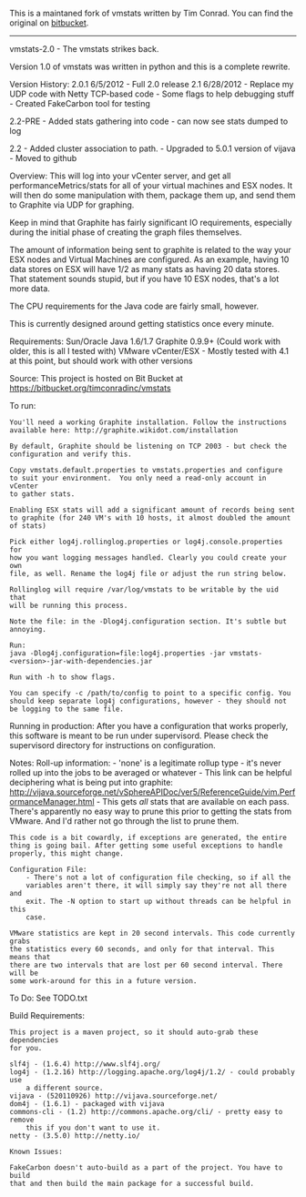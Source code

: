 This is a maintaned fork of vmstats written by Tim Conrad. You can find the original on [bitbucket](https://bitbucket.org/timconradinc/vmstats).

---

vmstats-2.0 - The vmstats strikes back.

Version 1.0 of vmstats was written in python and this is a complete rewrite.

Version History:
2.0.1 6/5/2012
    - Full 2.0 release
2.1 6/28/2012
    - Replace my UDP code with Netty TCP-based code
    - Some flags to help debugging stuff
    - Created FakeCarbon tool for testing

2.2-PRE
    - Added stats gathering into code - can now see stats dumped to log

2.2
    - Added cluster association to path.
    - Upgraded to 5.0.1 version of vijava
    - Moved to github

Overview:
This will log into your vCenter server, and get all performanceMetrics/stats for
all of your virtual machines and ESX nodes. It will then do some manipulation
with them, package them up, and send them to Graphite via UDP for graphing. 

Keep in mind that Graphite has fairly significant IO requirements, especially 
during the initial phase of creating the graph files themselves.

The amount of information being sent to graphite is related to the way your ESX
nodes and Virtual Machines are configured. As an example, having 10 data stores
on ESX will have 1/2 as many stats as having 20 data stores. That statement 
sounds stupid, but if you have 10 ESX nodes, that's a lot more data.

The CPU requirements for the Java code are fairly small, however.

This is currently designed around getting statistics once every minute.

Requirements:
	Sun/Oracle Java 1.6/1.7
	Graphite 0.9.9+ (Could work with older, this is all I tested with)
	VMware vCenter/ESX - Mostly tested with 4.1 at this point, but should
	    work with other versions

Source:
    This project is hosted on Bit Bucket at
	    https://bitbucket.org/timconradinc/vmstats

To run:

    You'll need a working Graphite installation. Follow the instructions
    available here: http://graphite.wikidot.com/installation

    By default, Graphite should be listening on TCP 2003 - but check the
    configuration and verify this.

	Copy vmstats.default.properties to vmstats.properties and configure
	to suit your environment.  You only need a read-only account in vCenter
	to gather stats.

	Enabling ESX stats will add a significant amount of records being sent
	to graphite (for 240 VM's with 10 hosts, it almost doubled the amount
	of stats)

	Pick either log4j.rollinglog.properties or log4j.console.properties for
	how you want logging messages handled. Clearly you could create your own
	file, as well. Rename the log4j file or adjust the run string below.

	Rollinglog will require /var/log/vmstats to be writable by the uid that
	will be running this process.

	Note the file: in the -Dlog4j.configuration section. It's subtle but
	annoying.
	
	Run:
	java -Dlog4j.configuration=file:log4j.properties -jar vmstats-<version>-jar-with-dependencies.jar

	Run with -h to show flags.

	You can specify -c /path/to/config to point to a specific config. You
	should keep separate log4j configurations, however - they should not
	be logging to the same file.

Running in production:
    After you have a configuration that works properly, this software is
    meant to be run under supervisord. Please check the supervisord
    directory for instructions on configuration.
	
Notes:
	Roll-up information:
		- 'none' is a legitimate rollup type - it's never rolled up into
		the jobs to be averaged or whatever
		- This link can be helpful deciphering what is being put into graphite:
			http://vijava.sourceforge.net/vSphereAPIDoc/ver5/ReferenceGuide/vim.PerformanceManager.html
		- This gets *all* stats that are available on each pass. There's
		apparently no easy way to prune this prior to getting the stats from
		VMware. And I'd  rather not go through the list to prune them.

	This code is a bit cowardly, if exceptions are generated, the entire
	thing is going bail. After getting some useful exceptions to handle
	properly, this might change.

	Configuration File:
	    - There's not a lot of configuration file checking, so if all the
	    variables aren't there, it will simply say they're not all there and
	    exit. The -N option to start up without threads can be helpful in this
	    case.

	VMware statistics are kept in 20 second intervals. This code currently grabs
	the statistics every 60 seconds, and only for that interval. This means that
	there are two intervals that are lost per 60 second interval. There will be
	some work-around for this in a future version.

To Do:
    See TODO.txt

Build Requirements:

    This project is a maven project, so it should auto-grab these dependencies
    for you.

	slf4j - (1.6.4) http://www.slf4j.org/
	log4j - (1.2.16) http://logging.apache.org/log4j/1.2/ - could probably use
		a different source.
	vijava - (520110926) http://vijava.sourceforge.net/
	dom4j - (1.6.1) - packaged with vijava
	commons-cli - (1.2) http://commons.apache.org/cli/ - pretty easy to remove
	    this if you don't want to use it.
	netty - (3.5.0) http://netty.io/

	Known Issues:

	FakeCarbon doesn't auto-build as a part of the project. You have to build
	that and then build the main package for a successful build.
